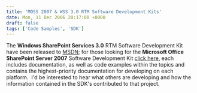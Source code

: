 ```yaml
---
title: 'MOSS 2007 & WSS 3.0 RTM Software Development Kits'
date: Mon, 11 Dec 2006 20:17:00 +0000
draft: false
tags: ['Code Samples', 'SDK']
---
```


The **Windows SharePoint Services 3.0** RTM Software Development Kit have been released to [MSDN](http://msdn2.microsoft.com/en-us/library/ms472057.aspx); for those looking for the **Microsoft Office SharePoint Server 2007** Software Development Kit [click here](http://msdn2.microsoft.com/en-us/library/ms550992.aspx), each includes documentation, as well as code examples within the topics and contains the highest-priority documentation for developing on each platform.  I'd be interested to hear what others are developing and how the information contained in the SDK's contributed to that project.